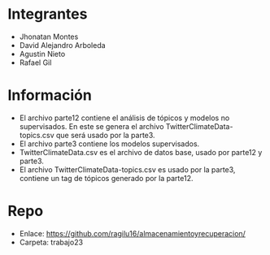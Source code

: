 # Integrantes

* Jhonatan Montes
* David Alejandro Arboleda
* Agustin Nieto
* Rafael Gil

# Información

* El archivo parte12 contiene el análisis de tópicos y modelos no supervisados. En este se genera el archivo TwitterClimateData-topics.csv que será usado por la parte3.
* El archivo parte3 contiene los modelos supervisados.
* TwitterClimateData.csv es el archivo de datos base, usado por parte12 y parte3.
* El archivo TwitterClimateData-topics.csv es usado por la parte3, contiene un tag de tópicos generado por la parte12.

# Repo

* Enlace: https://github.com/ragilu16/almacenamientoyrecuperacion/
* Carpeta: trabajo23
